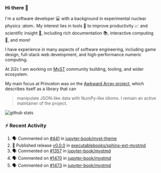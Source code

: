 ### Hi there 👋 

I'm a software developer 💻 with a background in experimental nuclear physics :atom:. My interest lies in tools :wrench: to improve productivity :chart_with_upwards_trend: and scientific insight :telescope:, including rich documentation 📚, interactive computing 🧮, and more! 

I have experience in many aspects of software engineering, including game design, full-stack web development, and high-performance numeric computing. 

At 2i2c I am working on [MyST](https://github.com/jupyter-book/mystmd) community building, tooling, and wider ecosystem. 

My main focus at Princeton was on the [Awkward Array project](awkward-array.org/), which describes itself as a library that can 
> manipulate JSON-like data with NumPy-like idioms. I remain an active maintainer of the project. 

![github stats](https://github-readme-stats.vercel.app/api?username=agoose77&show_icons=true&hide_rank=true&hide_title=true&bg_color=30,e76445,904e95&text_color=efe3ec&icon_color=efe3ec)
<!--
**agoose77/agoose77** is a ✨ _special_ ✨ repository because its `README.md` (this file) appears on your GitHub profile.

Here are some ideas to get you started:

- 🔭 I’m currently working on ...
- 🌱 I’m currently learning ...
- 👯 I’m looking to collaborate on ...
- 🤔 I’m looking for help with ...
- 💬 Ask me about ...
- 📫 How to reach me: ...
- 😄 Pronouns: ...
- ⚡ Fun fact: ...
-->

### :zap: Recent Activity

<!--START_SECTION:activity-->
1. 🗣 Commented on [#441](https://github.com/jupyter-book/myst-theme/pull/441#issuecomment-2302228070) in [jupyter-book/myst-theme](https://github.com/jupyter-book/myst-theme)
2. 🚀 Published release [v0.0.0](https://github.com/executablebooks/sphinx-ext-mystmd/releases/tag/v0.0.0) in [executablebooks/sphinx-ext-mystmd](https://github.com/executablebooks/sphinx-ext-mystmd)
3. 🗣 Commented on [#1357](https://github.com/jupyter-book/mystmd/issues/1357#issuecomment-2301984954) in [jupyter-book/mystmd](https://github.com/jupyter-book/mystmd)
4. 🗣 Commented on [#1470](https://github.com/jupyter-book/mystmd/pull/1470#issuecomment-2301845386) in [jupyter-book/mystmd](https://github.com/jupyter-book/mystmd)
5. 🗣 Commented on [#1473](https://github.com/jupyter-book/mystmd/pull/1473#issuecomment-2301608010) in [jupyter-book/mystmd](https://github.com/jupyter-book/mystmd)
<!--END_SECTION:activity-->
